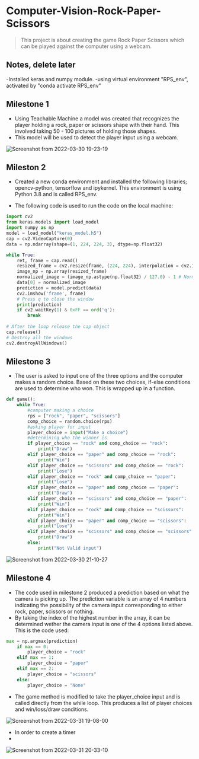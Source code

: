 # Computer-Vision-Rock-Paper-Scissors

> This project is about creating the game Rock Paper Scissors which can be played against the computer using a webcam.

## Notes, delete later
-Installed keras and numpy module. 
-using virtual environment "RPS_env", activated by "conda activate RPS_env"

## Milestone 1

- Using Teachable Machine a model was created that recognizes the player holding a rock, paper or scissors shape with their hand. This involved taking 50 - 100 pictures of holding those shapes.
- This model will be used to detect the player input using a webcam. 

![Screenshot from 2022-03-30 19-23-19](https://user-images.githubusercontent.com/101988764/160904921-a8f230a0-e709-4d0c-b2fa-2c4a2fe5c13a.png)

## Mileston 2

- Created a new conda environment and installed the following libraries; opencv-python, tensorflow and ipykernel. This environment is using Python 3.8 and is called RPS_env.

- The following code is used to run the code on the local machine: 

```python
import cv2
from keras.models import load_model
import numpy as np
model = load_model("keras_model.h5")
cap = cv2.VideoCapture(0)
data = np.ndarray(shape=(1, 224, 224, 3), dtype=np.float32)

while True: 
    ret, frame = cap.read()
    resized_frame = cv2.resize(frame, (224, 224), interpolation = cv2.INTER_AREA)
    image_np = np.array(resized_frame)
    normalized_image = (image_np.astype(np.float32) / 127.0) - 1 # Normalize the image
    data[0] = normalized_image
    prediction = model.predict(data)
    cv2.imshow('frame', frame)
    # Press q to close the window
    print(prediction)
    if cv2.waitKey(1) & 0xFF == ord('q'):
        break
            
# After the loop release the cap object
cap.release()
# Destroy all the windows
cv2.destroyAllWindows()
```

## Milestone 3

- The user is asked to input one of the three options and the computer makes a random choice. Based on these two choices, if-else conditions are used to determine who won. This is wrapped up in a function.

```python
def game():
    while True:
        #computer making a choice
        rps = ["rock", "paper", "scissors"]
        comp_choice = random.choice(rps)
        #asking player for input
        player_choice = input("Make a choice")
        #determining who the winner is
        if player_choice == "rock" and comp_choice == "rock":
            print("Draw")
        elif player_choice == "paper" and comp_choice == "rock":
            print("Win")
        elif player_choice == "scissors" and comp_choice == "rock":
            print("Lose")
        elif player_choice == "rock" and comp_choice == "paper":
            print("Lose")
        elif player_choice == "paper" and comp_choice == "paper":
            print("Draw")
        elif player_choice == "scissors" and comp_choice == "paper":
            print("Win")
        elif player_choice == "rock" and comp_choice == "scissors":
            print("Win")
        elif player_choice == "paper" and comp_choice == "scissors":
            print("Lose")
        elif player_choice == "scissors" and comp_choice == "scissors":
            print("Draw")
        else:
            print("Not Valid input")
```
![Screenshot from 2022-03-30 21-10-27](https://user-images.githubusercontent.com/101988764/160922301-13a2c539-aeb0-44f3-bb9e-eff3da97c372.png)

## Milestone 4

- The code used in milestone 2 produced a prediction based on what the camera is picking up. The prediction variable is an array of 4 numbers indicating the possibility of the camera input corresponding to either rock, paper, scissors or nothing. 
- By taking the index of the highest number in the array, it can be determined wether the camera input is one of the 4 options listed above. This is the code used:
```python
max = np.argmax(prediction)
    if max == 0:
        player_choice = "rock"
    elif max == 1:
        player_choice = "paper"
    elif max == 2: 
        player_choice = "scissors"
    else:
        player_choice = "None"
```

- The game method is modified to take the player_choice input and is called directly from the while loop. This produces a list of player choices and win/loss/draw conditions.

![Screenshot from 2022-03-31 19-08-00](https://user-images.githubusercontent.com/101988764/161121558-4a02d0a9-5df1-44cd-967d-fdef68cba5be.png)

- In order to create a timer
- 
![Screenshot from 2022-03-31 20-33-10](https://user-images.githubusercontent.com/101988764/161134888-a33336a0-b978-47c0-b688-b9ee059a5a1a.png)







